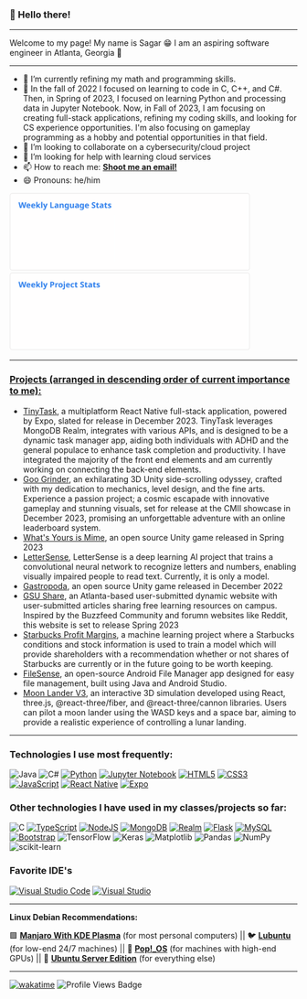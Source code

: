 ### 👋 Hello there!
* * *
Welcome to my page! My name is Sagar 😁 I am an aspiring software engineer in Atlanta, Georgia 🍑
* * *

- 🔭 I’m currently refining my math and programming skills.
- 🌱 In the fall of 2022 I focused on learning to code in C, C++, and C#. Then, in Spring of 2023, I focused on learning Python and processing data in Jupyter Notebook. Now, in Fall of 2023, I am focusing on creating full-stack applications, refining my coding skills, and looking for CS experience opportunities. I'm also focusing on gameplay programming as a hobby and potential opportunities in that field.
- 👯 I’m looking to collaborate on a cybersecurity/cloud project
- 🤔 I’m looking for help with learning cloud services
- 📫 How to reach me: [**Shoot me an email!**](mailto:sdp2391@gmail.com)
- 😄 Pronouns: he/him

<p float="left">
  <a href="https://github.com/SagarPateI"><img src="https://raw.githubusercontent.com/SagarPateI/SagarPateI/main/images/wakatime_weekly_language_stats.svg" width="421" />
  <a href="https://github.com/SagarPateI"><img src="https://raw.githubusercontent.com/SagarPateI/SagarPateI/main/images/wakatime_weekly_project_stats.svg" width="421" /> 
</p>

* * *
### Projects (arranged in descending order of current importance to me): 
- [TinyTask](https://github.com/CSC-4350-FL2023/CyberPunk/tree/main), a multiplatform React Native full-stack application, powered by Expo, slated for release in December 2023. TinyTask leverages MongoDB Realm, integrates with various APIs, and is designed to be a dynamic task manager app, aiding both individuals with ADHD and the general populace to enhance task completion and productivity. I have integrated the majority of the front end elements and am currently working on connecting the back-end elements.
- [Goo Grinder](https://github.com/hannahwiser/GooGrinders), an exhilarating 3D Unity side-scrolling odyssey, crafted with my dedication to mechanics, level design, and the fine arts. Experience a passion project; a cosmic escapade with innovative gameplay and stunning visuals, set for release at the CMII showcase in December 2023, promising an unforgettable adventure with an online leaderboard system.
- [What's Yours is Mime](https://github.com/SagarPateI/WYiM), an open source Unity game released in Spring 2023
- [LetterSense](https://github.com/SagarPateI/LetterSense), LetterSense is a deep learning AI project that trains a convolutional neural network to recognize letters and numbers, enabling visually impaired people to read text. Currently, it is only a model.
- [Gastropoda](https://github.com/aimbesi1/gastropoda), an open source Unity game released in December 2022
- [GSU Share](https://github.com/SagarPateI/GSU-Share), an Atlanta-based user-submitted dynamic website with user-submitted articles sharing free learning resources on campus. Inspired by the Buzzfeed Community and forumn websites like Reddit, this website is set to release Spring 2023
- [Starbucks Profit Margins](https://github.com/SagarPateI/Starbucks-Profit-Margins), a machine learning project where a Starbucks conditions and stock information is used to train a model which will provide shareholders with a recommendation whether or not shares of Starbucks are currently or in the future going to be worth keeping.
- [FileSense](https://github.com/SagarPateI/FileSense), an open-source Android File Manager app designed for easy file management, built using Java and Android Studio.
- [Moon Lander V3](https://github.com/SagarPateI/MoonlanderV3/tree/main), an interactive 3D simulation developed using React, three.js, @react-three/fiber, and @react-three/cannon libraries. Users can pilot a moon lander using the WASD keys and a space bar, aiming to provide a realistic experience of controlling a lunar landing.
* * *

### Technologies I use most frequently: 
![Java](https://img.shields.io/badge/java-%23ED8B00.svg?style=for-the-badge&logo=java&logoColor=white) ![C#](https://img.shields.io/badge/c%23-%23239120.svg?style=for-the-badge&logo=c-sharp&logoColor=white) [![Python](https://img.shields.io/badge/python-3670A0?style=for-the-badge&logo=python&logoColor=ffdd54)](https://www.python.org/) [![Jupyter Notebook](https://img.shields.io/badge/jupyter-%23FA0F00.svg?style=for-the-badge&logo=jupyter&logoColor=white)](https://jupyter.org/) [![HTML5](https://img.shields.io/badge/html5-%23E34F26.svg?style=for-the-badge&logo=html5&logoColor=white)](https://dev.w3.org/html5/spec-LC/) [![CSS3](https://img.shields.io/badge/css3-%231572B6.svg?style=for-the-badge&logo=css3&logoColor=white)](https://www.w3.org/Style/CSS/Overview.en.html) [![JavaScript](https://img.shields.io/badge/javascript-%23323330.svg?style=for-the-badge&logo=javascript&logoColor=%23F7DF1E)](https://www.javascript.com/) [![React Native](https://img.shields.io/badge/react_native-%2320232a.svg?style=for-the-badge&logo=react&logoColor=%2361DAFB)](https://reactnative.dev/) [![Expo](https://img.shields.io/badge/expo-1C1E24?style=for-the-badge&logo=expo&logoColor=#D04A37)](https://expo.dev/) 

### Other technologies I have used in my classes/projects so far:
![C](https://img.shields.io/badge/c-%2300599C.svg?style=for-the-badge&logo=c&logoColor=white) [![TypeScript](https://img.shields.io/badge/typescript-%23007ACC.svg?style=for-the-badge&logo=typescript&logoColor=white)](https://www.typescriptlang.org/) [![NodeJS](https://img.shields.io/badge/node.js-6DA55F?style=for-the-badge&logo=node.js&logoColor=white)](https://nodejs.org/en/about) [![MongoDB](https://img.shields.io/badge/MongoDB-%234ea94b.svg?style=for-the-badge&logo=mongodb&logoColor=white)](https://www.mongodb.com/) [![Realm](https://img.shields.io/badge/Realm-39477F?style=for-the-badge&logo=realm&logoColor=white)](https://www.mongodb.com/developer/products/realm/) [![Flask](https://img.shields.io/badge/flask-%23000.svg?style=for-the-badge&logo=flask&logoColor=white)](https://flask.palletsprojects.com/en/3.0.x/) [![MySQL](https://img.shields.io/badge/mysql-%2300f.svg?style=for-the-badge&logo=mysql&logoColor=white)](https://www.mysql.com/) [![Bootstrap](https://img.shields.io/badge/bootstrap-%238511FA.svg?style=for-the-badge&logo=bootstrap&logoColor=white)](https://getbootstrap.com/) ![TensorFlow](https://img.shields.io/badge/TensorFlow-%23FF6F00.svg?style=for-the-badge&logo=TensorFlow&logoColor=white) ![Keras](https://img.shields.io/badge/Keras-%23D00000.svg?style=for-the-badge&logo=Keras&logoColor=white) ![Matplotlib](https://img.shields.io/badge/Matplotlib-%23ffffff.svg?style=for-the-badge&logo=Matplotlib&logoColor=black) ![Pandas](https://img.shields.io/badge/pandas-%23150458.svg?style=for-the-badge&logo=pandas&logoColor=white) ![NumPy](https://img.shields.io/badge/numpy-%23013243.svg?style=for-the-badge&logo=numpy&logoColor=white) ![scikit-learn](https://img.shields.io/badge/scikit--learn-%23F7931E.svg?style=for-the-badge&logo=scikit-learn&logoColor=white) 

### Favorite IDE's
[![Visual Studio Code](https://img.shields.io/badge/Visual%20Studio%20Code-0078d7.svg?style=for-the-badge&logo=visual-studio-code&logoColor=white)](https://code.visualstudio.com/) [![Visual Studio](https://img.shields.io/badge/Visual%20Studio-5C2D91.svg?style=for-the-badge&logo=visual-studio&logoColor=white)](https://learn.microsoft.com/en-us/visualstudio/releases/2019/release-notes)

***

**Linux Debian Recommendations:**

🟩 [__Manjaro With KDE Plasma__](https://manjaro.org/download/) (for most personal computers) || 🐦 [__Lubuntu__](https://lubuntu.me/downloads/) (for low-end 24/7 machines) || 🔵 [__Pop!\_OS__](https://pop.system76.com/) (for machines with high-end GPUs) || 🦌 [__Ubuntu Server Edition__](https://ubuntu.com/download/server) (for everything else)
* * *
[![wakatime](https://wakatime.com/badge/user/a797c473-7353-46d1-a418-d6fdb761bbb6.svg)](https://wakatime.com/@a797c473-7353-46d1-a418-d6fdb761bbb6) ![Profile Views Badge](https://komarev.com/ghpvc/?username=SagarPateI&color=ff69b4)
